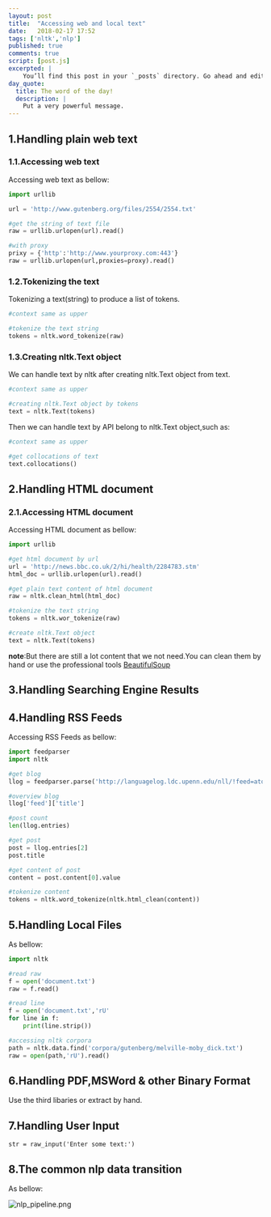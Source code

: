 ```yaml
---
layout: post
title:  "Accessing web and local text"
date:   2018-02-17 17:52
tags: ['nltk','nlp']
published: true
comments: true
script: [post.js]
excerpted: |
    You’ll find this post in your `_posts` directory. Go ahead and edit it and re-build the site ...
day_quote:
  title: The word of the day!
  description: |
    Put a very powerful message.
---
```


## 1.Handling plain web text

### 1.1.Accessing web text

  Accessing web text as bellow:

```python
import urllib

url = 'http://www.gutenberg.org/files/2554/2554.txt'

#get the string of text file
raw = urllib.urlopen(url).read()

#with proxy
prixy = {'http':'http://www.yourproxy.com:443'}
raw = urllib.urlopen(url,proxies=proxy).read()
```

### 1.2.Tokenizing the text

  Tokenizing a text(string) to produce a list of tokens.

```python
#context same as upper

#tokenize the text string
tokens = nltk.word_tokenize(raw)
```

### 1.3.Creating nltk.Text object

  We can handle text by nltk after creating nltk.Text object from text.

```python
#context same as upper

#creating nltk.Text object by tokens
text = nltk.Text(tokens)
```

  Then we can handle text by API belong to nltk.Text object,such as:

```python
#context same as upper

#get collocations of text
text.collocations()
```

## 2.Handling HTML document

### 2.1.Accessing HTML document

  Accessing HTML document as bellow:

```python
import urllib

#get html document by url
url = 'http://news.bbc.co.uk/2/hi/health/2284783.stm'
html_doc = urllib.urlopen(url).read()

#get plain text content of html document
raw = nltk.clean_html(html_doc)

#tokenize the text string
tokens = nltk.wor_tokenize(raw)

#create nltk.Text object
text = nltk.Text(tokens)

```

  **note**:But there are still a lot content that we not need.You can clean them by hand or use the professional tools [BeautifulSoup](http://www.crummy.com/software/BeautifulSoup)

## 3.Handling Searching Engine Results

## 4.Handling RSS Feeds

  Accessing RSS Feeds as bellow:
 
```python
import feedparser
import nltk

#get blog
llog = feedparser.parse('http://languagelog.ldc.upenn.edu/nll/!feed=atom')

#overview blog
llog['feed']['title']

#post count
len(llog.entries)

#get post
post = llog.entries[2]
post.title

#get content of post
content = post.content[0].value

#tokenize content
tokens = nltk.word_tokenize(nltk.html_clean(content))

```

## 5.Handling Local Files

  As bellow:

```python
import nltk

#read raw 
f = open('document.txt')
raw = f.read()

#read line
f = open('document.txt','rU'
for line in f:
	print(line.strip())

#accessing nltk corpora
path = nltk.data.find('corpora/gutenberg/melville-moby_dick.txt')
raw = open(path,'rU').read()
```

## 6.Handling PDF,MSWord & other Binary Format

  Use the third libaries or extract by hand.

## 7.Handling User Input

`str = raw_input('Enter some text:')`

## 8.The common nlp data transition

  As bellow:

![nlp_pipeline.png](http://user-image.logdown.io/user/42476/blog/39034/post/5845970/LJHjWQYhRbCAbkJaSdSJ_nlp_pipeline.png)

